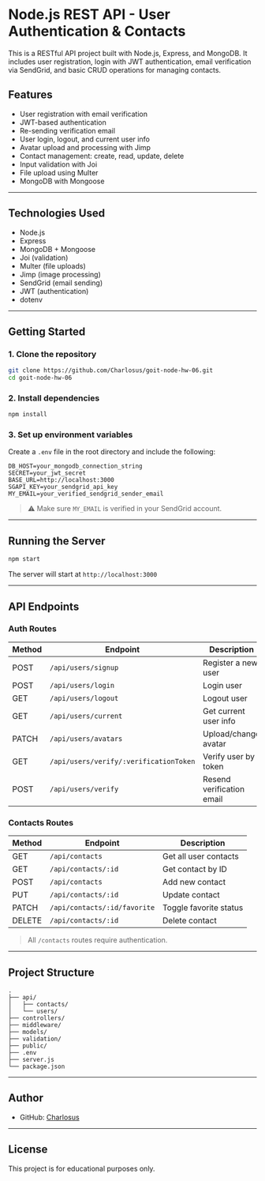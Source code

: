 # Node.js REST API - User Authentication & Contacts

This is a RESTful API project built with Node.js, Express, and MongoDB. It includes user registration, login with JWT authentication, email verification via SendGrid, and basic CRUD operations for managing contacts.

## Features

- User registration with email verification
- JWT-based authentication
- Re-sending verification email
- User login, logout, and current user info
- Avatar upload and processing with Jimp
- Contact management: create, read, update, delete
- Input validation with Joi
- File upload using Multer
- MongoDB with Mongoose

---

## Technologies Used

- Node.js
- Express
- MongoDB + Mongoose
- Joi (validation)
- Multer (file uploads)
- Jimp (image processing)
- SendGrid (email sending)
- JWT (authentication)
- dotenv

---

## Getting Started

### 1. Clone the repository

```bash
git clone https://github.com/Charlosus/goit-node-hw-06.git
cd goit-node-hw-06
```

### 2. Install dependencies

```bash
npm install
```

### 3. Set up environment variables

Create a `.env` file in the root directory and include the following:

```
DB_HOST=your_mongodb_connection_string
SECRET=your_jwt_secret
BASE_URL=http://localhost:3000
SGAPI_KEY=your_sendgrid_api_key
MY_EMAIL=your_verified_sendgrid_sender_email
```

> ⚠️ Make sure `MY_EMAIL` is verified in your SendGrid account.

---

## Running the Server

```bash
npm start
```

The server will start at `http://localhost:3000`

---

## API Endpoints

### Auth Routes

| Method | Endpoint                               | Description               |
| ------ | -------------------------------------- | ------------------------- |
| POST   | `/api/users/signup`                    | Register a new user       |
| POST   | `/api/users/login`                     | Login user                |
| GET    | `/api/users/logout`                    | Logout user               |
| GET    | `/api/users/current`                   | Get current user info     |
| PATCH  | `/api/users/avatars`                   | Upload/change avatar      |
| GET    | `/api/users/verify/:verificationToken` | Verify user by token      |
| POST   | `/api/users/verify`                    | Resend verification email |

### Contacts Routes

| Method | Endpoint                     | Description            |
| ------ | ---------------------------- | ---------------------- |
| GET    | `/api/contacts`              | Get all user contacts  |
| GET    | `/api/contacts/:id`          | Get contact by ID      |
| POST   | `/api/contacts`              | Add new contact        |
| PUT    | `/api/contacts/:id`          | Update contact         |
| PATCH  | `/api/contacts/:id/favorite` | Toggle favorite status |
| DELETE | `/api/contacts/:id`          | Delete contact         |

> All `/contacts` routes require authentication.

---

## Project Structure

```
.
├── api/
│   ├── contacts/
│   └── users/
├── controllers/
├── middleware/
├── models/
├── validation/
├── public/
├── .env
├── server.js
└── package.json
```

---

## Author

- GitHub: [Charlosus](https://github.com/Charlosus)

---

## License

This project is for educational purposes only.
